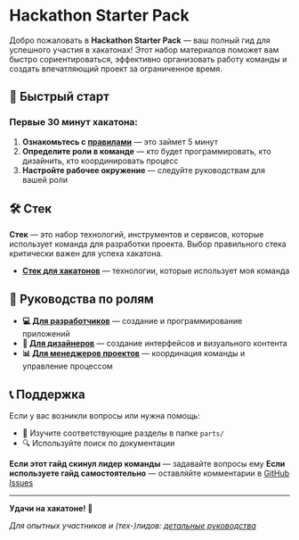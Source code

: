 # Hackathon Starter Pack

Добро пожаловать в **Hackathon Starter Pack** — ваш полный гид для успешного участия в хакатонах! Этот набор материалов поможет вам быстро сориентироваться, эффективно организовать работу команды и создать впечатляющий проект за ограниченное время.

## 🚀 Быстрый старт

### Первые 30 минут хакатона:
1. **Ознакомьтесь с [правилами](RULES.md)** — это займет 5 минут
2. **Определите роли в команде** — кто будет программировать, кто дизайнить, кто координировать процесс
3. **Настройте рабочее окружение** — следуйте руководствам для вашей роли

## 🛠 Стек

**Стек** — это набор технологий, инструментов и сервисов, которые использует команда для разработки проекта. Выбор правильного стека критически важен для успеха хакатона.

- [**Стек для хакатонов**](parts/author_stack.md) — технологии, которые использует моя команда

## 👥 Руководства по ролям

- **💻 [Для разработчиков](parts/developers/)** — создание и программирование приложений
- **🎨 [Для дизайнеров](parts/designers/)** — создание интерфейсов и визуального контента
- **📊 [Для менеджеров проектов](parts/managers/)** — координация команды и управление процессом

## 📞 Поддержка

Если у вас возникли вопросы или нужна помощь:
- 📖 Изучите соответствующие разделы в папке `parts/`
- 🔍 Используйте поиск по документации

**Если этот гайд скинул лидер команды** — задавайте вопросы ему
**Если используете гайд самостоятельно** — оставляйте комментарии в [GitHub Issues](https://github.com/ArtiomNosov/hackathon-starter-pack/issues)

---

**Удачи на хакатоне! 🎉**

*Для опытных участников и (тех-)лидов: [детальные руководства](parts/advanced/)*
